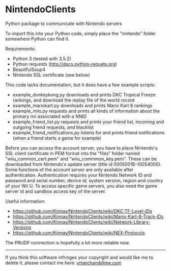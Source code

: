 # NintendoClients
Python package to communicate with Nintendo servers

To import this into your Python code, simply place the "nintendo" folder somewhere Python can find it.

Requirements:
* Python 3 (tested with 3.5.2)
* Python requests (http://docs.python-requets.org)
* BeautifulSoup4
* Nintendo SSL certificate (see below)

This code lacks documentation, but it does have a few example scripts:
* example_donkeykong.py downloads and prints DKC Tropical Freeze rankings, and download the replay file of the world record
* example_mariokart.py downloads and prints Mario Kart 8 rankings
* example_miis.py requests and prints all kinds of information about the primary mii associated with a NNID
* example_friend_list.py requests and prints your friend list, incoming and outgoing friend requests, and blacklist
* example_friend_notifications.py listens for and prints friend notifications (when a friend starts a game for example)

Before you can access the account server, you have to place Nintendo's SSL client certificate in PEM format into the "files" folder named "wiiu_common_cert.pem" and "wiiu_commmon_key.pem". These can be downloaded from Nintendo's update server (title id 0005001B-10054000). Some functions of the account server are only available after authentication. Authentication requires your Nintendo Network ID and password and serial number, device id, system version, region and country of your Wii U. To access specific game servers, you also need the game server id and sandbox access key of the server.

Useful information:
* https://github.com/Kinnay/NintendoClients/wiki/DKC:TF-Level-IDs
* https://github.com/Kinnay/NintendoClients/wiki/Mario-Kart-8-Track-IDs
* https://github.com/Kinnay/NintendoClients/wiki/Network-Library-Versions
* https://github.com/Kinnay/NintendoClients/wiki/NEX-Protocols

The PRUDP connection is hopefully a bit more reliable now.

---

If you think this software infringes your copyright and would like me to delete it, please contact me here: ymarchand@me.com
